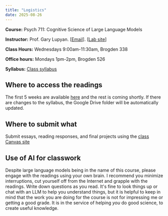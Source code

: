 ```yaml
---
title: "Logistics"
date: 2025-08-26
---
```


**Course:** Psych 711: Cognitive Science of Large Language Models  

**Instructor:** Prof. Gary Lupyan. [[Email](mailto:lupyan@wisc.edu)]. [[Lab site](http://sapir.psych.wisc.edu)]

**Class Hours:** Wednesdays 9:00am-11:30am, Brogden 338

**Office hours:** Mondays 1pm-2pm, Brogden 526

**Syllabus:** [Class syllabus](../cogsci_llms_syllabus.pdf)


## Where to access the readings

The first 5 weeks are available [here](https://www.driveway.com/) and the rest is coming shortly. If there are changes to the syllabus, the Google Drive folder will be automatically updated. 

## Where to submit what 

Submit essays, reading responses, and final projects using the [class Canvas site](https://canvas.wisc.edu/courses/474927/)


## Use of AI for classwork 
Despite large language models being in the name of this course, please engage with the readings using your own brain. I recommend you minimize interruptions, cut yourself off from the Internet and grapple with the readings. Write down questions as you read. It's fine to look things up or chat with an LLM to help you understand things, but it is helpful to keep in mind that the work you are doing for the course is not for impressing me or getting a good grade. It is in the service of helping *you* do good science, to create useful knowledge.
